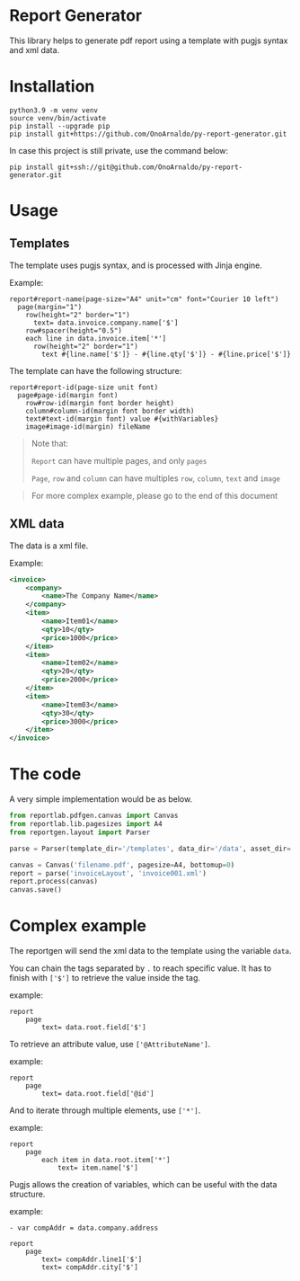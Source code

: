 # Report Generator

This library helps to generate pdf report using a template with pugjs syntax and xml data.

# Installation

```shell
python3.9 -m venv venv
source venv/bin/activate
pip install --upgrade pip
pip install git+https://github.com/OnoArnaldo/py-report-generator.git
```

In case this project is still private, use the command below:

```shell
pip install git+ssh://git@github.com/OnoArnaldo/py-report-generator.git
```

# Usage

## Templates

The template uses pugjs syntax, and is processed with Jinja engine.

Example:
```jade
report#report-name(page-size="A4" unit="cm" font="Courier 10 left")
  page(margin="1")
    row(height="2" border="1")
      text= data.invoice.company.name['$']
    row#spacer(height="0.5")
    each line in data.invoice.item['*']
      row(height="2" border="1")
        text #{line.name['$']} - #{line.qty['$']} - #{line.price['$']}
```

The template can have the following structure:

```jade
report#report-id(page-size unit font)
  page#page-id(margin font)
    row#row-id(margin font border height)
    column#column-id(margin font border width)
    text#text-id(margin font) value #{withVariables}
    image#image-id(margin) fileName
```

> Note that:
> 
> `Report` can have multiple pages, and only `pages`
> 
> `Page`, `row` and `column` can have multiples `row`, `column`, `text` and `image`

> For more complex example, please go to the end of this document 


## XML data

The data is a xml file.

Example:
```xml
<invoice>
    <company>
        <name>The Company Name</name>
    </company>
    <item>
        <name>Item01</name>
        <qty>10</qty>
        <price>1000</price>
    </item>
    <item>
        <name>Item02</name>
        <qty>20</qty>
        <price>2000</price>
    </item>
    <item>
        <name>Item03</name>
        <qty>30</qty>
        <price>3000</price>
    </item>
</invoice>
```

# The code

A very simple implementation would be as below.

```python
from reportlab.pdfgen.canvas import Canvas
from reportlab.lib.pagesizes import A4
from reportgen.layout import Parser

parse = Parser(template_dir='/templates', data_dir='/data', asset_dir='/assets')

canvas = Canvas('filename.pdf', pagesize=A4, bottomup=0)
report = parse('invoiceLayout', 'invoice001.xml')
report.process(canvas)
canvas.save()
```

# Complex example

The reportgen will send the xml data to the template using the variable `data`.

You can chain the tags separated by `.` to reach specific value.
It has to finish with `['$']` to retrieve the value inside the tag.

example:
```jade
report
    page
        text= data.root.field['$']
```

To retrieve an attribute value, use `['@AttributeName']`.

example:
```jade
report
    page
        text= data.root.field['@id']
```

And to iterate through multiple elements, use `['*']`.

example:
```jade
report
    page
        each item in data.root.item['*']
            text= item.name['$']
```

Pugjs allows the creation of variables, which can be useful with the data structure.

example:
```jade
- var compAddr = data.company.address

report
    page
        text= compAddr.line1['$']
        text= compAddr.city['$']
```